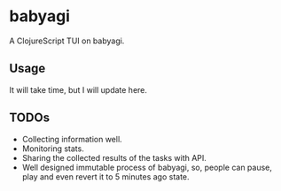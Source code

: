 # babyagi
A ClojureScript TUI on babyagi.

## Usage

It will take time, but I will update here.

## TODOs

- Collecting information well.
- Monitoring stats.
- Sharing the collected results of the tasks with API.
- Well designed immutable process of babyagi, so, people can pause, play and even revert it to 5 minutes ago state.
